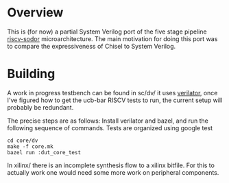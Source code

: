 # Overview

This is (for now) a partial System Verilog port of the five stage
pipeline [riscv-sodor](https://github.com/ucb-bar/riscv-sodor)
microarchitecture. The main motivation for doing
this port was to compare the expressiveness of Chisel to System
Verilog. 

# Building

A work in progress testbench can be found in sc/dv/ it uses
[verilator](http://www.veripool.org/wiki/verilator), once I've figured
how to get the ucb-bar RISCV tests to run, the current setup will
probably be redundant.

The precise steps are as follows: Install verilator and bazel, and
run the following sequence of commands. Tests are organized using
google test

```
cd core/dv
make -f core.mk
bazel run :dut_core_test
```

In xilinx/ there is an incomplete synthesis flow to a xilinx
bitfile. For this to actually work one would need some more work on
peripheral components.

